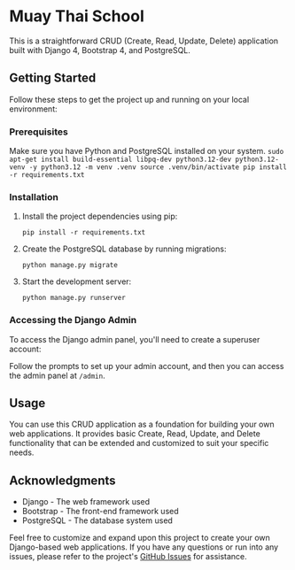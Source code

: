 # Muay Thai School

This is a straightforward CRUD (Create, Read, Update, Delete) application built with Django 4, Bootstrap 4, and PostgreSQL.

## Getting Started

Follow these steps to get the project up and running on your local environment:

### Prerequisites

Make sure you have Python and PostgreSQL installed on your system.
    ```
    sudo apt-get install build-essential libpq-dev python3.12-dev python3.12-venv -y
    python3.12 -m venv .venv
    source .venv/bin/activate
    pip install -r requirements.txt
    ```

### Installation

1. Install the project dependencies using pip:

    ```
    pip install -r requirements.txt
    ```

2. Create the PostgreSQL database by running migrations:

    ```
    python manage.py migrate
    ```

3. Start the development server:

    ```
    python manage.py runserver
    ```

### Accessing the Django Admin

To access the Django admin panel, you'll need to create a superuser account:


Follow the prompts to set up your admin account, and then you can access the admin panel at `/admin`.

## Usage

You can use this CRUD application as a foundation for building your own web applications. It provides basic Create, Read, Update, and Delete functionality that can be extended and customized to suit your specific needs.

## Acknowledgments

- Django - The web framework used
- Bootstrap - The front-end framework used
- PostgreSQL - The database system used

Feel free to customize and expand upon this project to create your own Django-based web applications. If you have any questions or run into any issues, please refer to the project's [GitHub Issues](https://github.com/yourusername/django-crud-example/issues) for assistance.

